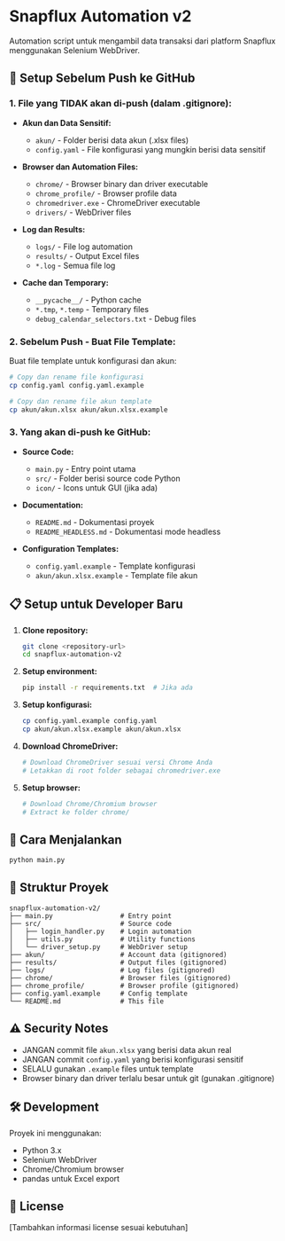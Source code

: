 # Snapflux Automation v2

Automation script untuk mengambil data transaksi dari platform Snapflux menggunakan Selenium WebDriver.

## 🚀 Setup Sebelum Push ke GitHub

### 1. File yang TIDAK akan di-push (dalam .gitignore):

- **Akun dan Data Sensitif:**

  - `akun/` - Folder berisi data akun (.xlsx files)
  - `config.yaml` - File konfigurasi yang mungkin berisi data sensitif

- **Browser dan Automation Files:**

  - `chrome/` - Browser binary dan driver executable
  - `chrome_profile/` - Browser profile data
  - `chromedriver.exe` - ChromeDriver executable
  - `drivers/` - WebDriver files

- **Log dan Results:**

  - `logs/` - File log automation
  - `results/` - Output Excel files
  - `*.log` - Semua file log

- **Cache dan Temporary:**
  - `__pycache__/` - Python cache
  - `*.tmp`, `*.temp` - Temporary files
  - `debug_calendar_selectors.txt` - Debug files

### 2. Sebelum Push - Buat File Template:

Buat file template untuk konfigurasi dan akun:

```bash
# Copy dan rename file konfigurasi
cp config.yaml config.yaml.example

# Copy dan rename file akun template
cp akun/akun.xlsx akun/akun.xlsx.example
```

### 3. Yang akan di-push ke GitHub:

- **Source Code:**

  - `main.py` - Entry point utama
  - `src/` - Folder berisi source code Python
  - `icon/` - Icons untuk GUI (jika ada)

- **Documentation:**

  - `README.md` - Dokumentasi proyek
  - `README_HEADLESS.md` - Dokumentasi mode headless

- **Configuration Templates:**
  - `config.yaml.example` - Template konfigurasi
  - `akun/akun.xlsx.example` - Template file akun

## 📋 Setup untuk Developer Baru

1. **Clone repository:**

   ```bash
   git clone <repository-url>
   cd snapflux-automation-v2
   ```

2. **Setup environment:**

   ```bash
   pip install -r requirements.txt  # Jika ada
   ```

3. **Setup konfigurasi:**

   ```bash
   cp config.yaml.example config.yaml
   cp akun/akun.xlsx.example akun/akun.xlsx
   ```

4. **Download ChromeDriver:**

   ```bash
   # Download ChromeDriver sesuai versi Chrome Anda
   # Letakkan di root folder sebagai chromedriver.exe
   ```

5. **Setup browser:**
   ```bash
   # Download Chrome/Chromium browser
   # Extract ke folder chrome/
   ```

## 🔧 Cara Menjalankan

```bash
python main.py
```

## 📁 Struktur Proyek

```
snapflux-automation-v2/
├── main.py                 # Entry point
├── src/                    # Source code
│   ├── login_handler.py    # Login automation
│   ├── utils.py            # Utility functions
│   └── driver_setup.py     # WebDriver setup
├── akun/                   # Account data (gitignored)
├── results/                # Output files (gitignored)
├── logs/                   # Log files (gitignored)
├── chrome/                 # Browser files (gitignored)
├── chrome_profile/         # Browser profile (gitignored)
├── config.yaml.example     # Config template
└── README.md               # This file
```

## ⚠️ Security Notes

- JANGAN commit file `akun.xlsx` yang berisi data akun real
- JANGAN commit `config.yaml` yang berisi konfigurasi sensitif
- SELALU gunakan `.example` files untuk template
- Browser binary dan driver terlalu besar untuk git (gunakan .gitignore)

## 🛠️ Development

Proyek ini menggunakan:

- Python 3.x
- Selenium WebDriver
- Chrome/Chromium browser
- pandas untuk Excel export

## 📝 License

[Tambahkan informasi license sesuai kebutuhan]
